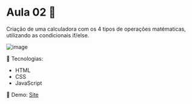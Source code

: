 # Aula 02 🔰

Criação de uma calculadora com os 4 tipos de operações matématicas, utilizando as condicionais if/else.

![image](https://user-images.githubusercontent.com/65254818/112374872-62da9100-8cc1-11eb-8b9f-6ede716b0623.png)


:pushpin: Tecnologias:
* HTML
* CSS
* JavaScript

:page_facing_up: Demo: [Site](https://calculadoraimd.netlify.app/)
